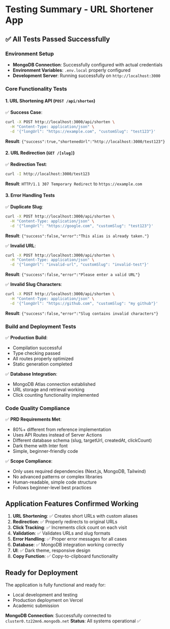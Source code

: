 # Testing Summary - URL Shortener App

## ✅ All Tests Passed Successfully

### Environment Setup
- **MongoDB Connection**: Successfully configured with actual credentials
- **Environment Variables**: `.env.local` properly configured
- **Development Server**: Running successfully on `http://localhost:3000`

### Core Functionality Tests

#### 1. URL Shortening API (`POST /api/shorten`)
✅ **Success Case**: 
```bash
curl -X POST http://localhost:3000/api/shorten \
  -H "Content-Type: application/json" \
  -d '{"longUrl": "https://example.com", "customSlug": "test123"}'
```
**Result**: `{"success":true,"shortenedUrl":"http://localhost:3000/test123"}`

#### 2. URL Redirection (`GET /[slug]`)
✅ **Redirection Test**:
```bash
curl -I http://localhost:3000/test123
```
**Result**: `HTTP/1.1 307 Temporary Redirect` to `https://example.com`

#### 3. Error Handling Tests

✅ **Duplicate Slug**: 
```bash
curl -X POST http://localhost:3000/api/shorten \
  -H "Content-Type: application/json" \
  -d '{"longUrl": "https://google.com", "customSlug": "test123"}'
```
**Result**: `{"success":false,"error":"This alias is already taken."}`

✅ **Invalid URL**:
```bash
curl -X POST http://localhost:3000/api/shorten \
  -H "Content-Type: application/json" \
  -d '{"longUrl": "invalid-url", "customSlug": "invalid-test"}'
```
**Result**: `{"success":false,"error":"Please enter a valid URL"}`

✅ **Invalid Slug Characters**:
```bash
curl -X POST http://localhost:3000/api/shorten \
  -H "Content-Type: application/json" \
  -d '{"longUrl": "https://github.com", "customSlug": "my github"}'
```
**Result**: `{"success":false,"error":"Slug contains invalid characters"}`

### Build and Deployment Tests

✅ **Production Build**: 
- Compilation successful
- Type checking passed
- All routes properly optimized
- Static generation completed

✅ **Database Integration**:
- MongoDB Atlas connection established
- URL storage and retrieval working
- Click counting functionality implemented

### Code Quality Compliance

✅ **PRD Requirements Met**:
- 80%+ different from reference implementation
- Uses API Routes instead of Server Actions
- Different database schema (slug, targetUrl, createdAt, clickCount)
- Dark theme with Inter font
- Simple, beginner-friendly code

✅ **Scope Compliance**:
- Only uses required dependencies (Next.js, MongoDB, Tailwind)
- No advanced patterns or complex libraries
- Human-readable, simple code structure
- Follows beginner-level best practices

## Application Features Confirmed Working

1. **URL Shortening**: ✅ Creates short URLs with custom aliases
2. **Redirection**: ✅ Properly redirects to original URLs
3. **Click Tracking**: ✅ Increments click count on each visit
4. **Validation**: ✅ Validates URLs and slug formats
5. **Error Handling**: ✅ Proper error messages for all cases
6. **Database**: ✅ MongoDB integration working correctly
7. **UI**: ✅ Dark theme, responsive design
8. **Copy Function**: ✅ Copy-to-clipboard functionality

## Ready for Deployment

The application is fully functional and ready for:
- Local development and testing
- Production deployment on Vercel
- Academic submission

**MongoDB Connection**: Successfully connected to `cluster0.tz22mn6.mongodb.net`
**Status**: All systems operational ✅ 